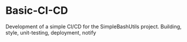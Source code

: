 # Basic-CI-CD
Development of a simple CI/CD for the SimpleBashUtils project. Building, style, unit-testing, deployment, notify
